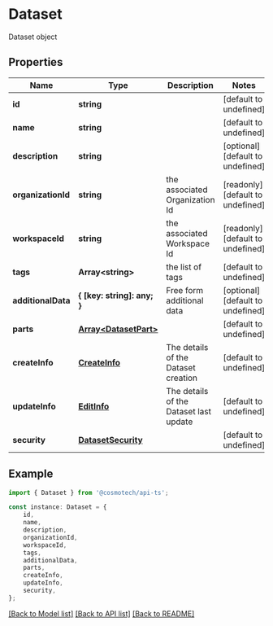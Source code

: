 # Dataset

Dataset object

## Properties

Name | Type | Description | Notes
------------ | ------------- | ------------- | -------------
**id** | **string** |  | [default to undefined]
**name** | **string** |  | [default to undefined]
**description** | **string** |  | [optional] [default to undefined]
**organizationId** | **string** | the associated Organization Id | [readonly] [default to undefined]
**workspaceId** | **string** | the associated Workspace Id | [readonly] [default to undefined]
**tags** | **Array&lt;string&gt;** | the list of tags | [default to undefined]
**additionalData** | **{ [key: string]: any; }** | Free form additional data | [optional] [default to undefined]
**parts** | [**Array&lt;DatasetPart&gt;**](DatasetPart.md) |  | [default to undefined]
**createInfo** | [**CreateInfo**](CreateInfo.md) | The details of the Dataset creation | [default to undefined]
**updateInfo** | [**EditInfo**](EditInfo.md) | The details of the Dataset last update | [default to undefined]
**security** | [**DatasetSecurity**](DatasetSecurity.md) |  | [default to undefined]

## Example

```typescript
import { Dataset } from '@cosmotech/api-ts';

const instance: Dataset = {
    id,
    name,
    description,
    organizationId,
    workspaceId,
    tags,
    additionalData,
    parts,
    createInfo,
    updateInfo,
    security,
};
```

[[Back to Model list]](../README.md#documentation-for-models) [[Back to API list]](../README.md#documentation-for-api-endpoints) [[Back to README]](../README.md)

